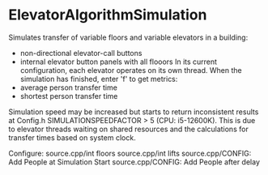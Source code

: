 # ElevatorAlgorithmSimulation
Simulates transfer of variable floors and variable elevators in a building:
-  non-directional elevator-call buttons
-  internal elevator button panels with all flooors
In its current configuration, each elevator operates on its own thread.
When the simulation has finished, enter 'f' to get metrics:
- average person transfer time
- shortest person transfer time

Simulation speed may be increased but starts to return inconsistent results at Config.h SIMULATIONSPEEDFACTOR > 5 (CPU: i5-12600K).
This is due to elevator threads waiting on shared resources and the calculations for transfer times based on system clock.

Configure:
  source.cpp/int floors
  source.cpp/int lifts
  source.cpp/CONFIG: Add People at Simulation Start
  source.cpp/CONFIG: Add People after delay
